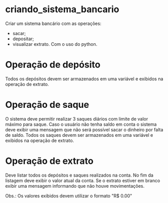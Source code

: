 # criando_sistema_bancario
Criar um sistema bancário com as operações: 
- sacar;
- depositar;
- visualizar extrato.
Com o uso do python.

# Operação de depósito
Todos os depósitos devem ser armazenados em uma variável e exibidos na operação de extrato.

# Operação de saque
O sistema deve permitir realizar 3 saques diários com limite de valor máximo para saque. Caso o usuário não tenha saldo em conta o sistema 
deve exibir uma mensagem que não será possível sacar o dinheiro por falta de saldo. Todos os saques devem ser armazenados em uma variável
e exibidos na operação de extrato.

# Operação de extrato
Deve listar todos os depósitos e saques realizados na conta. No fim da listagem deve exibir o valor atual da conta.
Se o extrato estiver em branco exibir uma mensagem informando que não houve movimentações.

Obs.: Os valores exibidos devem utilizar o formato "R$ 0.00"
